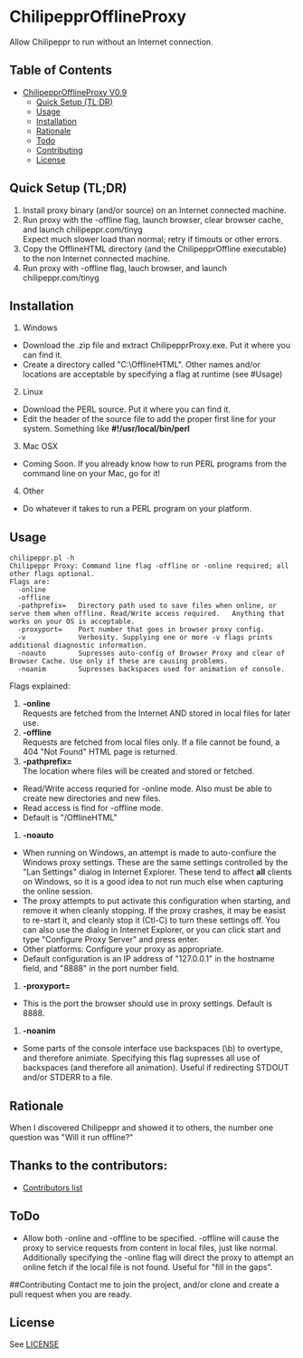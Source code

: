# ChilipepprOfflineProxy
Allow Chilipeppr to run without an Internet connection. 

## Table of Contents

- [ChilipepprOfflineProxy V0.9](#)
	- [Quick Setup (TL;DR)](#quick-setup)
	- [Usage](#usage)
	- [Installation](#installation)
	- [Rationale](#rationale)
	- [Todo](#todo)
	- [Contributing](#contributing)
	- [License](#license)


<a name="quick-setup"></a>
## Quick Setup (TL;DR)

1. Install proxy binary (and/or source) on an Internet connected machine. 
2. Run proxy with the -offline flag, launch browser, clear browser cache, and launch chilipeppr.com/tinyg  
   Expect much slower load than normal; retry if timouts or other errors. 
3. Copy the OfflineHTML directory (and the ChilipepprOffline executable) to the non Internet connected machine. 
4. Run proxy with -offline flag, lauch browser, and launch chilipeppr.com/tinyg

## Installation

1. Windows
  * Download the .zip file and extract ChilipepprProxy.exe.  Put it where you can find it.
  * Create a directory called "C:\OfflineHTML".  Other names and/or locations are acceptable by specifying a flag at runtime (see #Usage)
2. Linux
  * Download the PERL source.  Put it where you can find it. 
  * Edit the header of the source file to add the proper first line for your system.  Something like **#!/usr/local/bin/perl**  
3. Mac OSX
  * Coming Soon. If you already know how to run PERL programs from the command line on your Mac, go for it! 
4. Other
  * Do whatever it takes to run a PERL program on your platform.

## Usage

```
chilipeppr.pl -h  
Chilipeppr Proxy: Command line flag -offline or -online required; all other flags optional.  
Flags are:  
  -online
  -offline  
  -pathprefix=   Directory path used to save files when online, or serve them when offline. Read/Write access required.   Anything that works on your OS is acceptable. 
  -proxyport=    Port number that goes in browser proxy config. 
  -v             Verbosity. Supplying one or more -v flags prints additional diagnostic information.  
  -noauto        Supresses auto-config of Browser Proxy and clear of Browser Cache. Use only if these are causing problems.  
  -noanim        Supresses backspaces used for animation of console.  
```
Flags explained:  

1. **-online**  
Requests are fetched from the Internet AND stored in local files for later use.  
2. **-offline**  
Requests are fetched from local files only.  If a file cannot be found, a 404 "Not Found" HTML page is returned.  
1. **-pathprefix=**  
The location where files will be created and stored or fetched.  
  * Read/Write access requried for -online mode.  Also must be able to create new directories and new files.  
  * Read access is find for -offline mode.  
  * Default is "/OfflineHTML"  
1. **-noauto**  
  * When running on Windows, an attempt is made to auto-confiure the Windows proxy settings. These are the same settings controlled by the "Lan Settings" dialog in Internet Explorer. These tend to affect **all** clients on Windows, so it is a good idea to not run much else when capturing the online session.  
  * The proxy attempts to put activate this configuration when starting, and remove it when cleanly stopping.  If the proxy crashes, it may be easist to re-start it, and cleanly stop it (Ctl-C) to turn these settings off. You can also use the dialog in Internet Explorer, or you can click start and type "Configure Proxy Server" and press enter.  
  * Other platforms: Configure your proxy as appropriate. 
  * Default configuration is an IP address of "127.0.0.1" in the hostname field, and "8888" in the port number field. 
1. **-proxyport=**
  * This is the port the browser should use in proxy settings.  Default is 8888.
1. **-noanim**  
  * Some parts of the console interface use backspaces (\b) to overtype, and therefore animiate.  Specifying this flag supresses all use of backspaces (and therefore all animation).  Useful if redirecting STDOUT and/or STDERR to a file. 

## Rationale
When I discovered Chilipeppr and showed it to others, the number one question was "Will it run offline?"

## Thanks to the contributors:
* [Contributors list](https://github.com/DanalEstes/ChilipepprOfflineProxy/graphs/contributors)

## ToDo
* Allow both -online and -offline to be specified.  -offline will cause the proxy to service requests from content in local files, just like normal. Additionally specifying the -online flag will direct the proxy to attempt an online fetch if the local file is not found.  Useful for "fill in the gaps". 

##Contributing
Contact me to join the project, and/or clone and create a pull request when you are ready. 

## License

See [LICENSE](LICENSE)
